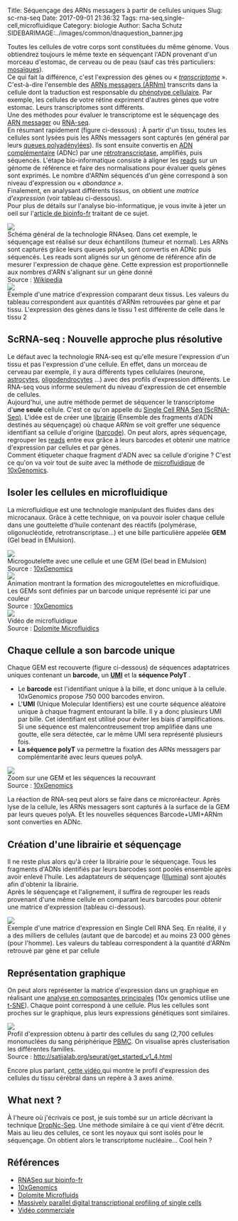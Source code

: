 Title: Séquençage des ARNs messagers à partir de cellules uniques 
Slug: sc-rna-seq
Date: 2017-09-01 21:36:32
Tags: rna-seq,single-cell,microfluidique
Category: biologie
Author: Sacha Schutz
SIDEBARIMAGE:../images/common/dnaquestion_banner.jpg

Toutes les cellules de votre corps sont constituées du même génome. Vous obtiendrez toujours le même texte en séquençant l'ADN provenant d'un morceau d'estomac, de cerveau ou de peau (sauf cas très particuliers: [mosaïques](https://fr.wikipedia.org/wiki/Mosa%C3%AFque_(g%C3%A9n%C3%A9tique))).  
Ce qui fait la différence, c'est l'expression des gènes ou « *[transcriptome](https://fr.wikipedia.org/wiki/Transcriptome)* ». C'est-à-dire l'ensemble des [ARNs messagers (ARNm)](https://fr.wikipedia.org/wiki/Acide_ribonucl%C3%A9ique_messager) transcrits dans la cellule dont la traduction est responsable du [phénotype cellulaire](https://fr.wikipedia.org/wiki/Ph%C3%A9notype_cellulaire). Par exemple, les cellules de votre rétine expriment d'autres gènes que votre estomac. Leurs transcriptomes sont différents.  
Une des méthodes pour évaluer le transcriptome est le séquençage des [ARN messager](https://fr.wikipedia.org/wiki/Acide_ribonucl%C3%A9ique_messager) ou [RNA-seq](https://fr.wikipedia.org/wiki/RNA-Seq).    
En résumant rapidement (figure ci-dessous) : 
À partir d'un tissu, toutes les cellules sont lysées puis les ARNs messagers sont capturés (en général par leurs [queues polyadénylées](https://fr.wikipedia.org/wiki/Polyad%C3%A9nylation)). Ils sont ensuite convertis  en [ADN complémentaire](https://fr.wikipedia.org/wiki/ADN_compl%C3%A9mentaire) (ADNc) par une [rétrotranscriptase](https://fr.wikipedia.org/wiki/Transcriptase_inverse), amplifiés, puis séquencés. L'étape bio-informatique consiste à aligner les [reads](http://dridk.me/ngs.html) sur un génome de référence et faire des normalisations pour évaluer quels gènes sont exprimés. Le nombre d'ARNm séquencés d'un gène correspond à son niveau d'expression ou « *abondance »*.    
Finalement, en analysant différents tissus, on obtient  une *matrice d'expression* (voir tableau ci-dessous).   
Pour plus de détails sur l'analyse bio-informatique,  je vous invite à jeter un oeil sur l'[article de bioinfo-fr](https://bioinfo-fr.net/lanalyse-de-donnees-rna-seq-mode-demploi) traitant de ce sujet.    

<div class="figure">     <img src="../images/post27/rnaseq-overview.png" />      <div class="legend">Schéma général de la technologie RNAseq. Dans cet exemple, le séquençage est réalisé sur deux échantillons (tumeur et normal). Les ARNs sont capturés grâce leurs queues polyA, sont convertis en ADNc puis séquencés. Les reads sont alignés sur un génome de référence afin de mesurer l'expression de chaque gène. Cette expression est proportionnelle aux nombres d'ARN s'alignant sur un gène donné </br>Source : <a href="https://fr.wikipedia.org/wiki/RNA-Seq">Wikipedia</a></div> </div>

<div class="figure">     <img src="../images/post27/expression-matrix.png" />      <div class="legend">Exemple d'une matrice d'expression comparant deux tissus. Les valeurs du tableau correspondent aux quantités d'ARNm retrouvées par gène et par tissu. L'expression des gènes dans le tissu 1 est différente de celle dans le tissu 2</div> </div>

## ScRNA-seq : Nouvelle approche plus résolutive

Le défaut avec la technologie RNA-seq est qu'elle mesure l'expression d'un tissu et pas l'expression d'une cellule. En effet, dans un morceau de cerveau par exemple, il y aura différents types cellulaires (neurone, [astrocytes](https://fr.wikipedia.org/wiki/Astrocyte), [oligodendrocytes](https://fr.wikipedia.org/wiki/Oligodendrocyte) ...) avec des profils d'expression différents. Le  RNA-seq vous informe seulement du niveau d'expression de cet ensemble de cellules.   
Aujourd'hui, une autre méthode permet de séquencer le transcriptome d'**une seule** cellule. C'est ce qu'on appelle du [Single Cell RNA Seq  (ScRNA-Seq)](https://en.wikipedia.org/wiki/Single-cell_transcriptomics). 
L'idée est de créer une [librairie](ngs.html) (Ensemble des fragments d'ADN destinés au séquençage) où chaque ARNm se voit greffer une séquence identifiant sa cellule d'origine ([barcode](https://fr.wikipedia.org/wiki/Barcoding_mol%C3%A9culaire)). On peut alors, après séquençage, regrouper les [reads](http://dridk.me/ngs.html) entre eux grâce à leurs barcodes et obtenir une matrice d'expression par cellules et par gènes.   
Comment étiqueter chaque fragment d'ADN avec sa cellule d'origine ? C'est ce qu'on va voir tout de suite avec la méthode de [microfluidique](https://fr.wikipedia.org/wiki/Microfluidique) de [10xGenomics](https://www.10xgenomics.com/).

## Isoler les cellules en microfluidique
La microfluidique est une technologie manipulant des fluides dans des microcanaux. Grâce à cette technique, on va pouvoir isoler chaque cellule dans une gouttelette d'huile contenant des réactifs (polymérase, oligonucléotide, retrotranscriptase...) et une bille particulière appelée **GEM** (Gel bead in EMulsion). 

<div class="figure">     <img src="../images/post27/GEM.png" />      <div class="legend">Microgoutelette avec une cellule et une GEM (Gel bead in EMulsion) </br> Source : <a href="https://www.10xgenomics.com/single-cell/">10xGenomics</a>     </div> </div>

<div class="figure">     <img src="../images/post27/gem-formation.gif" />      <div class="legend">Animation montrant la formation des microgoutelettes en microfluidique. Les GEMs sont définies par un barcode unique représenté ici par une couleur</br> Source : <a href="https://www.10xgenomics.com/single-cell/">10xGenomics</a> </div> </div>

<div class="figure">     <img src="../images/post27/gem-formation2.gif" />      <div class="legend">Vidéo de microfluidique </br> Source : <a href="https://www.youtube.com/watch?v=zQoHc6PtIFk">Dolomite Microfluidics</a> </div> </div>

## Chaque cellule a son barcode unique
Chaque GEM est recouverte  (figure ci-dessous) de séquences adaptatrices uniques contenant un **barcode**, un **[UMI](https://en.wikipedia.org/wiki/Unique_molecular_identifier)** et la **séquence PolyT** .          
- Le **barcode** est l'identifiant unique à la bille, et donc unique à la cellule. 10xGenomics propose 750 000 barcodes environ.       
- L'**UMI** (Unique Molecular Identifiers)  est une courte séquence aléatoire unique  à chaque fragment entourant la bille. Il y a donc plusieurs UMI par bille. Cet identifiant est utilisé pour éviter les biais d'amplifications. Si une séquence est malencontreusement trop amplifiée dans une goutte, elle sera détectée, car le même UMI sera représenté plusieurs fois.    
- **La séquence polyT** va permettre la fixation des ARNs messagers par complémentarité avec leurs queues polyA.

<div class="figure">     <img src="../images/post27/gem-zoom.png" />      <div class="legend">Zoom sur une GEM et les séquences la recouvrant</br> Source : <a href="https://www.10xgenomics.com/single-cell/">10xGenomics</a> </div> </div>

La réaction de RNA-seq peut alors se faire dans ce microréacteur. Après lyse de la cellule, les ARNs messagers sont capturés à la surface de la GEM par leurs queues polyA. Et les nouvelles séquences Barcode+UMI+ARNm sont converties en ADNc.

## Création d'une librairie et séquençage 
Il ne reste plus alors qu'à créer la librairie pour le séquençage. Tous les fragments d'ADNs identifiés par leurs barcodes sont poolés ensemble après avoir enlevé l'huile. Les adaptateurs de séquençage ([Illumina](https://www.youtube.com/watch?v=fCd6B5HRaZ8&t=3s)) sont ajoutés afin d'obtenir la librairie.   
Après le séquençage et l'alignement, il suffira de regrouper les reads provenant d'une même cellule en comparant leurs barcodes pour obtenir une matrice d'expression (tableau ci-dessous).

<div class="figure">     <img src="../images/post27/expression-matrix-cell.png" />      <div class="legend">Exemple d'une matrice d'expression en Single Cell RNA Seq. En réalité, il y a des milliers de cellules (autant que de barcode) et au moins 23 000 gènes (pour l'homme). Les valeurs du tableau correspondent à la quantité d'ARNm retrouvé par gène et par cellule</div> </div>

## Représentation graphique 

On peut alors représenter la matrice d'expression dans un graphique en réalisant une [analyse en composantes principales](https://fr.wikipedia.org/wiki/Analyse_en_composantes_principales) (10x genomics utilise une [t-SNE](https://fr.wikipedia.org/wiki/Algorithme_t-SNE)). 
Chaque point correspond à une cellule. Plus les cellules sont proches sur le graphique, plus leurs expressions génétiques sont similaires. 

<div class="figure">     <img src="../images/post27/blood_example.png" />      <div class="legend">Profil d'expression obtenu à partir des cellules du sang (2,700 cellules mononuclées du sang périphérique <a href="https://fr.wikipedia.org/wiki/Cellule_mononucl%C3%A9%C3%A9e_sanguine_p%C3%A9riph%C3%A9rique)))">PBMC</a>. On visualise après clusterisation les différentes familles.</br> Source : <a href="http://satijalab.org/seurat/get_started_v1_4.html">http://satijalab.org/seurat/get_started_v1_4.html</a></div> </div>

Encore plus parlant, [cette vidéo ](https://www.10xgenomics.com/single-cell/?wvideo=z54e2lemhd) qui montre le profil d'expression des cellules du tissu cérébral dans un repère à 3 axes animé.

## What next ? 
À l'heure où j'écrivais ce post, je suis tombé sur un article décrivant la technique [DropNc-Seq](http://www.genengnews.com/gen-news-highlights/single-nucleus-rna-seq-merges-with-microfluidics/81254868). Une méthode similaire à ce qui vient d'être décrit. Mais au lieu des cellules, ce sont les noyaux qui sont isolés pour le séquençage. On obtient alors le transcriptome nucléaire... Cool hein ?     

## Références
* [RNASeq sur bioinfo-fr](https://bioinfo-fr.net/lanalyse-de-donnees-rna-seq-mode-demploi)
* [10xGenomics](https://www.10xgenomics.com/single-cell/)
* [Dolomite Microfluids](https://www.youtube.com/watch?v=zQoHc6PtIFk)
* [Massively parallel digital transcriptional profiling of single cells](https://www.ncbi.nlm.nih.gov/pubmed/28091601)
* [Vidéo commerciale](https://www.youtube.com/watch?v=kIGwv0Kpgro)

